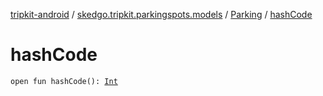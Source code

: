 [tripkit-android](../../index.md) / [skedgo.tripkit.parkingspots.models](../index.md) / [Parking](index.md) / [hashCode](./hash-code.md)

# hashCode

`open fun hashCode(): `[`Int`](https://kotlinlang.org/api/latest/jvm/stdlib/kotlin/-int/index.html)